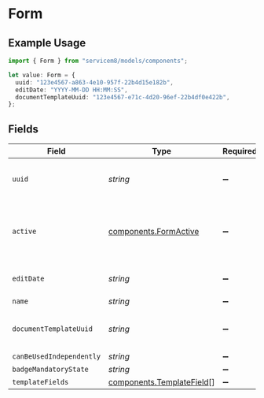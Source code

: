 # Form

## Example Usage

```typescript
import { Form } from "servicem8/models/components";

let value: Form = {
  uuid: "123e4567-a863-4e10-957f-22b4d15e182b",
  editDate: "YYYY-MM-DD HH:MM:SS",
  documentTemplateUuid: "123e4567-e71c-4d20-96ef-22b4df0e422b",
};
```

## Fields

| Field                                                                  | Type                                                                   | Required                                                               | Description                                                            | Example                                                                |
| ---------------------------------------------------------------------- | ---------------------------------------------------------------------- | ---------------------------------------------------------------------- | ---------------------------------------------------------------------- | ---------------------------------------------------------------------- |
| `uuid`                                                                 | *string*                                                               | :heavy_minus_sign:                                                     | Record UUID key                                                        | 123e4567-a863-4e10-957f-22b4d15e182b                                   |
| `active`                                                               | [components.FormActive](../../models/components/formactive.md)         | :heavy_minus_sign:                                                     | Record active/deleted flag. <br/><br/>Valid values are [0,1]           |                                                                        |
| `editDate`                                                             | *string*                                                               | :heavy_minus_sign:                                                     | Record last modified timestamp                                         | YYYY-MM-DD HH:MM:SS                                                    |
| `name`                                                                 | *string*                                                               | :heavy_minus_sign:                                                     | N/A                                                                    |                                                                        |
| `documentTemplateUuid`                                                 | *string*                                                               | :heavy_minus_sign:                                                     | N/A                                                                    | 123e4567-e71c-4d20-96ef-22b4df0e422b                                   |
| `canBeUsedIndependently`                                               | *string*                                                               | :heavy_minus_sign:                                                     | N/A                                                                    |                                                                        |
| `badgeMandatoryState`                                                  | *string*                                                               | :heavy_minus_sign:                                                     | N/A                                                                    |                                                                        |
| `templateFields`                                                       | [components.TemplateField](../../models/components/templatefield.md)[] | :heavy_minus_sign:                                                     | N/A                                                                    |                                                                        |